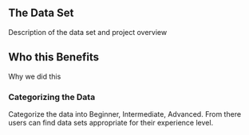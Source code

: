 ## The Data Set

Description of the data set and project overview

## Who this Benefits

Why we did this

### Categorizing the Data

Categorize the data into Beginner, Intermediate, Advanced. From there users can find data sets appropriate for their experience level.


